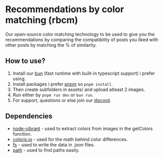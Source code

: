 # Recommendations by color matching (rbcm)
Our open-source color matching technology to be used to give you the recommendations by comparing the compatibility of posts you liked with other posts by matching the % of similarity.

## How to use?
1. Install our [bun](https://bun.sh/) (fast runtime with built-in typescript support) i prefer using.
2. Install packages i prefer [pnpm](https://pnpm.io/) so `pnpm install`.
3. Then create subfolders in assets/ and upload atleast 2 images.
4. Run either by `pnpm run dev` or `bun run`.
5. For support, questions or else join our [discord](https://discord.com/invite/f4KEs5TVz2).

## Dependencies
- [node-vibrant](https://www.npmjs.com/package/node-vibrant) - used to extract colors from images in the getColors function.
- [colorjs.io](https://colorjs.io/) - used for the math behind color differences.
- [fs](https://github.com/npm/fs) - used to write the data in .json files.
- [path](https://www.npmjs.com/package/path) - used to find paths easily.
